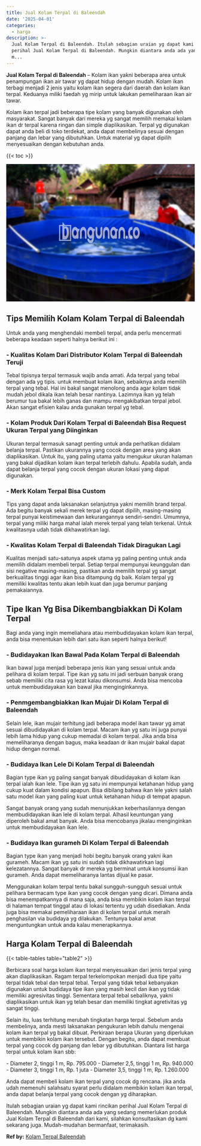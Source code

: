 ```yaml
---
title: Jual Kolam Terpal di Baleendah
date: '2025-04-01'
categories:
  - harga
description: >-
  Jual Kolam Terpal di Baleendah. Itulah sebagian uraian yg dapat kami rincikan
  perihal Jual Kolam Terpal di Baleendah. Mungkin diantara anda ada yang sedang
  m...
---
```


**Jual Kolam Terpal di Baleendah** – Kolam ikan yakni beberapa area untuk penampungan ikan air tawar yg dapat hidup dengan mudah. Kolam ikan terbagi menjadi 2 jenis yaitu kolam ikan segera dari daerah dan kolam ikan terpal. Keduanya miliki faedah yg mirip untuk lakukan pemeliharaan ikan air tawar.

Kolam ikan terpal jadi beberapa tipe kolam yang banyak digunakan oleh masyarakat. Sangat banyak dari mereka yg sangat memilih memakai kolam ikan dr terpal karena ringan dan simple diaplikasikan. Terpal yg digunakan dapat anda beli di toko terdekat, anda dapat membelinya sesuai dengan panjang dan lebar yang dibutuhkan. Untuk material yg dapat dipilih menyesuaikan dengan kebutuhan anda.

{{< toc >}}

![Jual Kolam Terpal di Baleendah](/images/jual-kolam-terpal-38.png)

## Tips Memilih Kolam Kolam Terpal di Baleendah

Untuk anda yang menghendaki membeli terpal, anda perlu mencermati beberapa keadaan seperti halnya berikut ini :

### \- Kualitas Kolam Dari Distributor Kolam Terpal di Baleendah Teruji

Tebal tipisnya terpal termasuk wajib anda amati. Ada terpal yang tebal dengan ada yg tipis. untuk membuat kolam ikan, sebaiknya anda memilih terpal yang tebal. Hal ini bakal sangat menolong anda agar kolam tidak mudah jebol dikala ikan telah besar nantinya. Lazimnya ikan yg telah berumur tua bakal lebih ganas dan mampu mengakibatkan terpal jebol. Akan sangat efisien kalau anda gunakan terpal yg tebal.

### \- Kolam Produk Dari Kolam Terpal di Baleendah Bisa Request Ukuran Terpal yang Diinginkan

Ukuran terpal termasuk sanagt penting untuk anda perhatikan didalam belanja terpal. Pastikan ukurannya yang cocok dengan area yang akan diaplikasikan. Untuk itu, yang paling utama yaitu mengukur ukuran halaman yang bakal dijadikan kolam ikan terpal terlebih dahulu. Apabila sudah, anda dapat belanja terpal yang cocok dengan ukuran lokasi yang dapat digunakan.

### \- Merk Kolam Terpal Bisa Custom

Tips yang dapat anda laksanakan selanjutnya yakni memilih brand terpal. Ada begitu banyak sekali merek terpal yg dapat dipilih, masing-masing terpal punyai keistimewaan dan kekurangannya sendiri-sendiri. Umumnya, terpal yang miliki harga mahal ialah merek terpal yang telah terkenal. Untuk kwalitasnya udah tidak dikhawatirkan lagi.

### \- Kwalitas Kolam Terpal di Baleendah Tidak Diragukan Lagi

Kualitas menjadi satu-satunya aspek utama yg paling penting untuk anda memilih didalam membeli terpal. Setiap terpal mempunyai keunggulan dan sisi negative masing-masing, pastikan anda memilih terpal yg sangat berkualitas tinggi agar ikan bisa ditampung dg baik. Kolam terpal yg memiliki kwalitas tentu akan lebih kuat dan juga berumur panjang pemakaiannya.

## Tipe Ikan Yg Bisa Dikembangbiakkan Di Kolam Terpal

Bagi anda yang ingin memeliahara atau membudidayakan kolam ikan terpal, anda bisa menentukan lebih dari satu ikan seperti halnya berikut!

### \- Budidayakan Ikan Bawal Pada Kolam Terpal di Baleendah

Ikan bawal juga menjadi beberapa jenis ikan yang sesuai untuk anda pelihara di kolam terpal. Tipe ikan yg satu ini jadi serbuan banyak orang sebab memiliki cita rasa yg lezat kalau dikonsumsi. Anda bisa mencoba untuk membudidayakan kan bawal jika menginginkannya.

### \- Penmgembangbiakkan Ikan Mujair Di Kolam Terpal di Baleendah

Selain lele, ikan mujair terhitung jadi beberapa model ikan tawar yg amat sesuai dibudidayakan di kolam terpal. Macam ikan yg satu ini juga punyai lebih lama hidup yang cukup memadai di kolam terpal. Jika anda bisa memeliharanya dengan bagus, maka keadaan dr ikan mujair bakal dapat hidup dengan normal.

### \- Budidaya Ikan Lele Di Kolam Terpal di Baleendah

Bagian type ikan yg paling sangat banyak dibudidayakan di kolam ikan terpal ialah ikan lele. Tipe ikan yg satu ini mempunyai ketahanan hidup yang cukup kuat dalam kondisi apapun. Bisa dibilang bahwa ikan lele yakni salah satu model ikan yang paling kuat untuk ketahanan hidup di tempat apapun.

Sangat banyak orang yang sudah menunjukkan keberhasilannya dengan membudidayakan ikan lele di kolam terpal. Alhasil keuntungan yang diperoleh bakal amat banyak. Anda bisa mencobanya jikalau menginginkan untuk membudidayakan ikan lele.

### \- Budidaya Ikan gurameh Di Kolam Terpal di Baleendah

Bagian type ikan yang menjadi hobi begitu banyak orang yakni ikan gurameh. Macam ikan yg satu ini sudah tidak dikhawatirkan lagi kelezatannya. Sangat banyak dr mereka yg berminat untuk konsumsi ikan gurameh. Anda dapat memeliharanya lantas dijual ke pasar.

Menggunakan kolam terpal tentu bakal sungguh-sungguh sesuai untuk pelihara bermacam type ikan yang cocok dengan yang dicari. Dimana anda bisa menempatkannya di mana saja, anda bisa membikin kolam ikan terpal di halaman tempat tinggal atau di lokasi tertentu yg udah disediakan. Anda juga bisa memakai pemeliharaan ikan di kolam terpal untuk meraih penghasilan via budidaya yg dilakukan. Tentunya bakal amat menguntungkan untuk anda kalau menerapkannya.

## Harga Kolam Terpal di Baleendah

{{< table-tables table="table2" >}}

Berbicara soal harga kolam ikan terpal menyesuaikan dari jenis terpal yang akan diaplikasikan. Ragam terpal terkelompokan menjadi dua tipe yaitu terpal tidak tebal dan terpal tebal. Terpal yang tidak tebal kebanyakan digunakan untuk budidaya tipe ikan yang masih kecil dan ikan yg tidak memiliki agresivitas tinggi. Sementara terpal tebal sebaliknya, yakni diaplikasikan untuk ikan yg telah besar dan memiliki tingkat agretivitas yg sangat tinggi.

Selain itu, luas terhitung merubah tingkatan harga terpal. Sebelum anda membelinya, anda mesti laksanakan pengukuran lebih dahulu mengenai kolam ikan terpal yg bakal dibuat. Perkiraan berapa Ukuran yang diperlukan untuk membikin kolam ikan tersebut. Dengan begitu, anda dapat membuat terpal yang cocok dg panjang dan lebar yg dibutuhkan. Diantara list harga terpal untuk kolam ikan sbb:

\- Diameter 2, tinggi 1 m, Rp. 795.000 - Diameter 2,5, tinggi 1 m, Rp. 940.000 - Diameter 3, tinggi 1 m, Rp. 1 juta - Diameter 3,5, tinggi 1 m, Rp. 1.260.000

Anda dapat membeli kolam ikan terpal yang cocok dg rencana. jika anda udah memenuhi salahsatu syarat perlu didalam membikin kolam ikan terpal, anda dapat belanja terpal yang cocok dengan yg diharapkan.

Itulah sebagian uraian yg dapat kami rincikan perihal Jual Kolam Terpal di Baleendah. Mungkin diantara anda ada yang sedang memerlukan produk Jual Kolam Terpal di Baleendah dari kami, silahkan konsultasikan dg kami sekarang juga. Mudah-mudahan bermanfaat, terimakasih.

**Ref by:** [Kolam Terpal Baleendah](https://id.wikipedia.org/wiki/Kolam)

